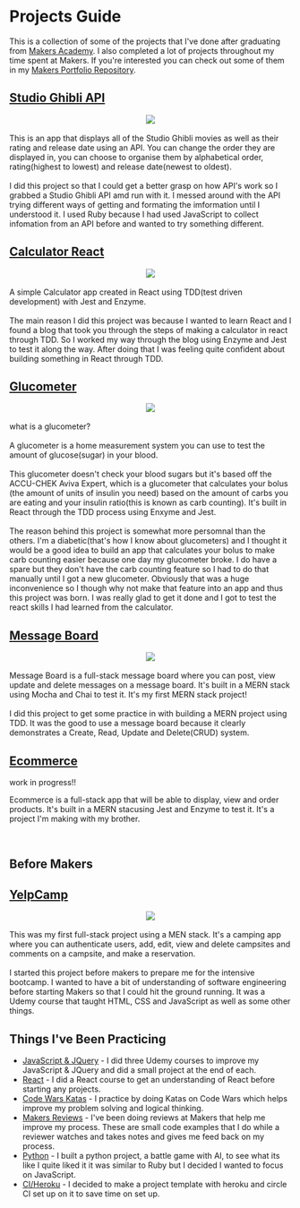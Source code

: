 # Projects Guide

This is a collection of some of the projects that I've done after graduating from [Makers Academy](https://makers.tech/). I also completed a lot of projects throughout my time spent at Makers. If you're interested you can check out some of them in my [Makers Portfolio Repository](https://github.com/kealanheena/makersPortfolio).

## [Studio Ghibli API](https://github.com/kealanheena/studio_ghibli_api)

<div align="center">
  <img src="./img/studioGhibli.png"/>
</div>

<br>
This is an app that displays all of the Studio Ghibli movies as well as their rating and release date using an API. You can change the order they are displayed in, you can choose to organise them by alphabetical order, rating(highest to lowest) and release date(newest to oldest).
<br><br>
I did this project so that I could get a better grasp on how API's work so I grabbed a Studio Ghibli API amd run with it. I messed around with the API trying different ways of getting and formating the imformation until I understood it. I used Ruby because I had used JavaScript to collect infomation from an API before and wanted to try something different.
<br>

## [Calculator React](https://github.com/kealanheena/calculator_react)


<div align="center">
  <img src="./img/calculator.png"/>
</div>

<br>
A simple Calculator app created in React using TDD(test driven development) with Jest and Enzyme.
<br><br>
The main reason I did this project was because I wanted to learn React and I found a blog that took you through the steps of making a calculator in react through TDD. So I worked my way through the blog using Enzyme and Jest to test it along the way. After doing that I was feeling quite confident about building something in React through TDD.
<br>

## [Glucometer](https://github.com/kealanheena/glucometer)

<div align="center">
  <img src="./img/glucometer.png"/>
</div>

<br>
what is a glucometer?
<br><br>
A glucometer is a home measurement system you can use to test the amount of glucose(sugar) in your blood.
<br><br>
This glucometer doesn't check your blood sugars but it's based off the ACCU-CHEK Aviva Expert, which is a glucometer that calculates your bolus (the amount of units of insulin you need) based on the amount of carbs you are eating and your insulin ratio(this is known as carb counting). It's built in React through the TDD process using Enxyme and Jest.
<br><br>
The reason behind this project is somewhat more persomnal than the others. I'm a diabetic(that's how I know about glucometers) and I thought it would be a good idea to build an app that calculates your bolus to make carb counting easier because one day my glucometer broke. I do have a spare but they don't have the carb counting feature so I had to do that manually until I got a new glucometer. Obviously that was a huge inconvenience so I though why not make that feature into an app and thus this project was born. I was really glad to get it done and I got to test the react skills I had learned from the calculator.
<br>

## [Message Board](https://github.com/kealanheena/message_board)

<div align="center">
  <img src="./img/messageBoard.png"/>
</div>

<br>
Message Board is a full-stack message board where you can post, view update and delete messages on a message board. It's built in a MERN stack using Mocha and Chai to test it. It's my first MERN stack project!
<br><br>
I did this project to get some practice in with building a MERN project using TDD. It was the good to use a message board because it clearly demonstrates a Create, Read, Update and Delete(CRUD) system.
<br>


## [Ecommerce](https://github.com/kealanheena/ecommerce)

work in progress!!

Ecommerce is a full-stack app that will be able to display, view and order products. It's built in a MERN stacusing Jest and Enzyme to test it. It's a project I'm making with my brother.

<br>

## Before Makers
## [YelpCamp](https://kealan-heena-yelpcamp.herokuapp.com/)

<div align="center">
  <img src="./img/yelpCamp.png"/>
</div>

<br>
This was my first full-stack project using a MEN stack. It's a camping app where you can authenticate users, add, edit, view and delete campsites and comments on a campsite, and make a reservation.
<br><br>
I started this project before makers to prepare me for the intensive bootcamp. I wanted to have a bit of understanding of software engineering before starting Makers so that I could hit the ground running. It was a Udemy course that taught HTML, CSS and JavaScript as well as some other things.
<br>


## Things I've Been Practicing
- [JavaScript & JQuery](https://github.com/kealanheena/javascript_practice) - I did three Udemy courses to improve my JavaScript & JQuery and did a small project at the end of each.
- [React](https://github.com/kealanheena/react) - I did a React course to get an understanding of React before starting any projects.
- [Code Wars Katas](https://www.codewars.com/users/kealanheena) - I practice by doing Katas on Code Wars which helps improve my problem solving and logical thinking.
- [Makers Reviews](https://github.com/kealanheena/review_five) - I've been doing reviews at Makers that help me improve my process. These are small code examples that I do while a reviewer watches and takes notes and gives me feed back on my process.
- [Python](https://github.com/kealanheena/learninng_python) - I built a python project, a battle game with AI, to see what its like I quite liked it it was similar to Ruby but I decided I wanted to focus on JavaScript.
- [CI/Heroku](https://github.com/kealanheena/mern_project) - I decided to make a project template with heroku and circle CI set up on it to save time on set up.
